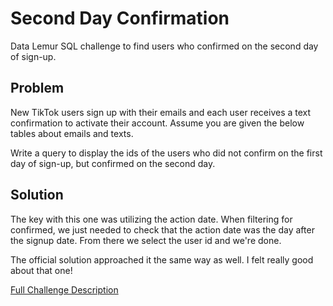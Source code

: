 # Second Day Confirmation

Data Lemur SQL challenge to find users who confirmed on the second day of sign-up.

## Problem

New TikTok users sign up with their emails and each user receives a text confirmation to activate their account. Assume you are given the below tables about emails and texts.

Write a query to display the ids of the users who did not confirm on the first day of sign-up, but confirmed on the second day.

## Solution

The key with this one was utilizing the action date. When filtering for confirmed, we just needed to check that the action date was the day after the signup date. From there we select the user id and we're done.

The official solution approached it the same way as well. I felt really good about that one!

[Full Challenge Description](https://datalemur.com/questions/second-day-confirmation)